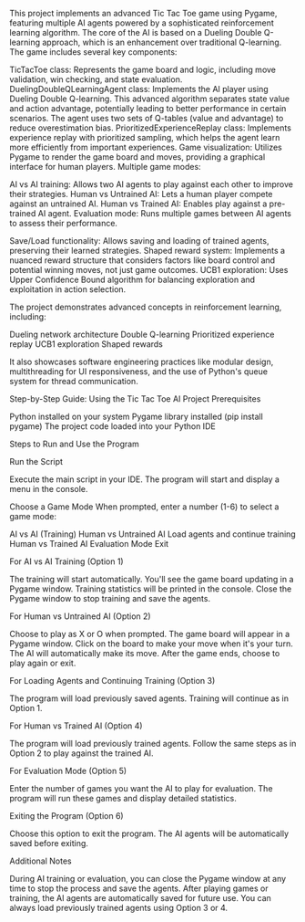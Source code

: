 This project implements an advanced Tic Tac Toe game using Pygame, featuring multiple AI agents powered by a sophisticated reinforcement learning algorithm. The core of the AI is based on a Dueling Double Q-learning approach, which is an enhancement over traditional Q-learning.
The game includes several key components:

TicTacToe class: Represents the game board and logic, including move validation, win checking, and state evaluation.
DuelingDoubleQLearningAgent class: Implements the AI player using Dueling Double Q-learning. This advanced algorithm separates state value and action advantage, potentially leading to better performance in certain scenarios. The agent uses two sets of Q-tables (value and advantage) to reduce overestimation bias.
PrioritizedExperienceReplay class: Implements experience replay with prioritized sampling, which helps the agent learn more efficiently from important experiences.
Game visualization: Utilizes Pygame to render the game board and moves, providing a graphical interface for human players.
Multiple game modes:

AI vs AI training: Allows two AI agents to play against each other to improve their strategies.
Human vs Untrained AI: Lets a human player compete against an untrained AI.
Human vs Trained AI: Enables play against a pre-trained AI agent.
Evaluation mode: Runs multiple games between AI agents to assess their performance.


Save/Load functionality: Allows saving and loading of trained agents, preserving their learned strategies.
Shaped reward system: Implements a nuanced reward structure that considers factors like board control and potential winning moves, not just game outcomes.
UCB1 exploration: Uses Upper Confidence Bound algorithm for balancing exploration and exploitation in action selection.

The project demonstrates advanced concepts in reinforcement learning, including:

Dueling network architecture
Double Q-learning
Prioritized experience replay
UCB1 exploration
Shaped rewards

It also showcases software engineering practices like modular design, multithreading for UI responsiveness, and the use of Python's queue system for thread communication.




Step-by-Step Guide: Using the Tic Tac Toe AI Project
Prerequisites

Python installed on your system
Pygame library installed (pip install pygame)
The project code loaded into your Python IDE

Steps to Run and Use the Program

Run the Script

Execute the main script in your IDE.
The program will start and display a menu in the console.


Choose a Game Mode
When prompted, enter a number (1-6) to select a game mode:

AI vs AI (Training)
Human vs Untrained AI
Load agents and continue training
Human vs Trained AI
Evaluation Mode
Exit


For AI vs AI Training (Option 1)

The training will start automatically.
You'll see the game board updating in a Pygame window.
Training statistics will be printed in the console.
Close the Pygame window to stop training and save the agents.


For Human vs Untrained AI (Option 2)

Choose to play as X or O when prompted.
The game board will appear in a Pygame window.
Click on the board to make your move when it's your turn.
The AI will automatically make its move.
After the game ends, choose to play again or exit.


For Loading Agents and Continuing Training (Option 3)

The program will load previously saved agents.
Training will continue as in Option 1.


For Human vs Trained AI (Option 4)

The program will load previously trained agents.
Follow the same steps as in Option 2 to play against the trained AI.


For Evaluation Mode (Option 5)

Enter the number of games you want the AI to play for evaluation.
The program will run these games and display detailed statistics.


Exiting the Program (Option 6)

Choose this option to exit the program.
The AI agents will be automatically saved before exiting.



Additional Notes

During AI training or evaluation, you can close the Pygame window at any time to stop the process and save the agents.
After playing games or training, the AI agents are automatically saved for future use.
You can always load previously trained agents using Option 3 or 4.
